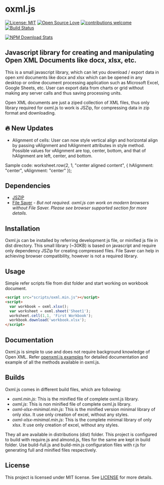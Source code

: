 # oxml.js
[![License: MIT](https://img.shields.io/badge/License-MIT-yellow.svg)](https://opensource.org/licenses/MIT) [![Open Source Love](https://badges.frapsoft.com/os/v1/open-source.svg?v=102)](https://github.com/ellerbrock/open-source-badge/) [![contributions welcome](https://img.shields.io/badge/contributions-welcome-brightgreen.svg?style=flat)](https://github.com/jiteshkumawat/oxml.js/issues) [![Build Status](https://travis-ci.org/jiteshkumawat/oxml.js.svg?branch=master)](https://travis-ci.org/jiteshkumawat/oxml.js)

[![NPM Download Stats](https://nodei.co/npm/oxmljs.png?downloads=true)](https://www.npmjs.com/package/oxmljs)
## Javascript library for creating and manipulating Open XML Documents like docx, xlsx, etc.
This is a small javascript library, which can let you download / export data in open xml documents like docx and xlsx which can be opened in any desktop or online document processing application such as Microsoft Excel, Google Sheets, etc. User can export data from charts or grid without making any server calls and thus saving processing units.

Open XML documents are just a ziped collection of XML files, thus only library required for oxml.js to work is JSZip, for compressing data in zip format and downloading.

## :fire: New Updates
* Alignment of cells: User can now style vertical align and horizontal align by passing vAlignment and hAlignment attributes in style method. Possible values for vAlignment are top, center, bottom, and that of hAlignment are left, center, and bottom.

Sample code:
            worksheet.row(2, 1, "center aligned content", {
                hAlignment: "center",
                vAlignment: "center"
            });

## Dependencies

* [JSZIP](https://stuk.github.io/jszip/)
* [File Saver](https://github.com/eligrey/FileSaver.js/)
  *- But not required. oxml.js can work on modern browsers without File Saver. Please see browser supported section for more details.*

## Installation

Oxml.js can be installed by referring development js file, or minified js file in dist directory. This small library (~30KB) is based on javascript and require only dependency JSZip for creating compressed files. File Saver can help in achieving browser compatibility, however is not a required library.

## Usage

Simple refer scripts file from dist folder and start working on workbook document.

```html
<script src="scripts/oxml.min.js"></script>
<script>
  var workbook = oxml.xlsx();
  var worksheet = oxml.sheet('Sheet1');
  worksheet.cell(1,1, 'First Workbook');
  workbook.download('workbook.xlsx');
</script>
```

## Documentation

Oxml.js is simple to use and does not require background knowledge of Open XML. Refer [openxml.js examples](https://jiteshkumawat.github.io/oxml.js-examples/index.html)
for detailed documentation and example of all the methods available in oxml.js.

## Builds

Oxml.js comes in different build files, which are following:
* *oxml.min.js*: This is the minified file of complete oxml.js library.
* *oxml.js*: This is non minified file of complete oxml.js library.
* *oxml-xlsx-minimal.min.js*: This is the minified version minimal library of only xlsx. It use only creation of excel, without any styles.
* *oxml-xlsx-minimal.min.js*: This is the complete minimal library of only xlsx. It use only creation of excel, without any styles.

They all are available in distributions (dist) folder. This project is configured to build with require.js and almond.js, files for the same are kept in build folder. Use build-full.js and build-min.js configuration files with r.js for generating full and minified files respectively.

## License
This project is licensed under MIT license. See [LICENSE](https://github.com/jiteshkumawat/oxml.js/blob/master/LICENSE) for more details.
